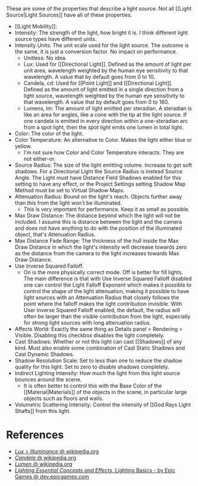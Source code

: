 These are some of the properties that describe a light source.
Not all [[Light Source|Light Sources]] have all of these properties.

- [[Light Mobility]]:
- Intensity: The strength of the light, how bright it is. I think different light source types have different units.
- Intensity Units: The unit scale used for the light source. The outcome is the same, it is just a conversion factor. No impact on performance.
	- Unitless: No idea.
	- Lux: Used for [[Directional Light]]. Defined as the amount of light per unit area, wavelength weighted by the human eye sensitivity to that wavelength.  A value that by default goes from 0 to 10.
	- Candela, cd: Used for [[Point Light]] and [[Directional Light]]. Defined as the amount of light emitted in a single direction from a light source, wavelength weighted by the human eye sensitivity to that wavelength. A value that by default goes from 0 to 160.
	- Lumens, lm: The amount of light emitted per steradian. A steradian is like an area for angles, like a cone with the tip at the light source. If one candela is emitted in every direction within a one-steradian arc from a spot light, then the spot light emits one lumen in total light.
- Color: The color of the light.
- Color Temperature: An alternative to Color. Makes the light either blue or yellow.
	- I'm not sure how Color and Color Temperature interacts. They are not either-or.
- Source Radius: The size of the light emitting volume. Increase to get soft shadows. For a Directional Light the Source Radius is instead Source Angle. The Light must have Distance Field Shadows enabled for this setting to have any effect, or the Project Settings setting Shadow Map Method must be set to Virtual Shadow Maps.
- Attenuation Radius: Bound on the light's reach. Objects further away than this from the light won't be illuminated.
	- This is very important for performance. Keep it as small as possible.
- Max Draw Distance: The distance beyond which the light will not be included. I assume this is distance between the light and the camera and does not have anything to do with the position of the illuminated object, that's Attenuation Radius.
- Max Distance Fade Range: The thickness of the hull inside the Max Draw Distance in which the light's intensity will decrease towards zero as the distance from the camera to the light increases towards Max Draw Distance.
- Use Inverse Squared Falloff.
  - On is the more physically correct mode. Off is better for fill lights. The main difference is that with Use Inverse Squared Falloff disabled one can control the Light Falloff Exponent which makes it possible to control the shape of the light attenuation, making it possible to have light sources with an Attenuation Radius that closely follows the point where the falloff makes the light contribution invisible. With User Inverse Squared Falloff enabled, the default, the radius will often be larger than the visible contribution from the light, especially for strong light sources with long attenuation radius.
- Affects World: Exactly the same thing as Details panel > Rendering > Visible. Disabling this checkbox disables the light completely.
- Cast Shadows: Whether or not this light can cast [[Shadows]] of any kind. Must also enable some combination of Cast Static Shadows and Cast Dynamic Shadows.
- Shadow Resolution Scale: Set to less than one to reduce the shadow quality for this light. Set to zero to disable shadows completely.
- Indirect Lighting Intensity: How much the light from this light source bounces around the scene.
	- It is often better to control this with the Base Color of the [[Material|Materials]] of the objects in the scene, in particular large objects such as floors and walls.
- Volumetric Scattering Intensity: Control the intensity of [[God Rays Light Shafts]] from this light.


# References
- [_Lux_ > _Illuminance_ @ wikipedia.org](https://en.wikipedia.org/wiki/Lux#Illuminance)
- [_Candela_ @ wikipedia.org](https://en.wikipedia.org/wiki/Candela)
- [_Lumen_ @ wikipedia.org](https://en.wikipedia.org/wiki/Lumen_(unit))
- [_Lighting Essential Concepts and Effects_, Lighting Basics - by Epic Games @ dev.epicgames.com](https://dev.epicgames.com/community/learning/courses/Xwp/lighting-essential-concepts-and-effects/W0K/lighting-basics)
